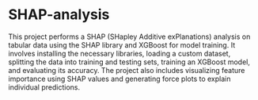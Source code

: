 # SHAP-analysis

This project performs a SHAP (SHapley Additive exPlanations) analysis on tabular data using the SHAP library and XGBoost for model training. It involves installing the necessary libraries, loading a custom dataset, splitting the data into training and testing sets, training an XGBoost model, and evaluating its accuracy. The project also includes visualizing feature importance using SHAP values and generating force plots to explain individual predictions.

